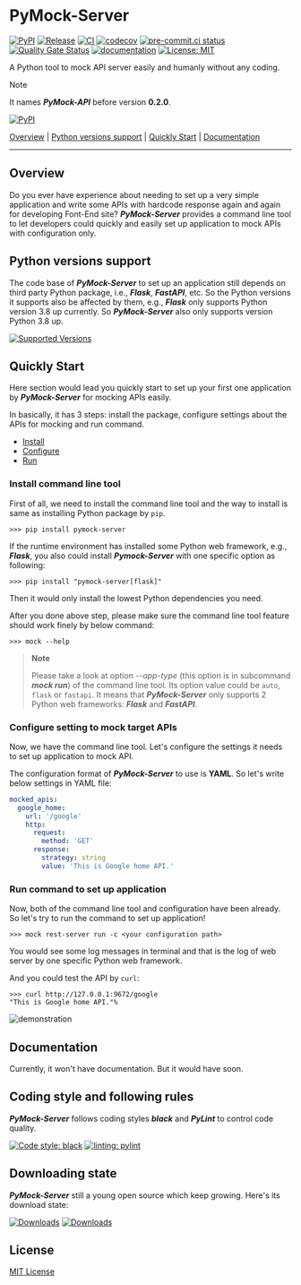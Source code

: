 # PyMock-Server

[![PyPI](https://img.shields.io/pypi/v/PyMock-Server?color=%23099cec&amp;label=PyPI&amp;logo=pypi&amp;logoColor=white)](https://pypi.org/project/PyMock-Server)
[![Release](https://img.shields.io/github/release/Chisanan232/PyMock-Server.svg?label=Release&logo=github)](https://github.com/Chisanan232/PyMock-Server/releases)
[![CI](https://github.com/Chisanan232/PyMock-Server/actions/workflows/ci.yaml/badge.svg)](https://github.com/Chisanan232/PyMock-Server/actions/workflows/ci.yaml)
[![codecov](https://codecov.io/gh/Chisanan232/PyMock-Server/graph/badge.svg?token=r5HJxg9KhN)](https://codecov.io/gh/Chisanan232/PyMock-Server)
[![pre-commit.ci status](https://results.pre-commit.ci/badge/github/Chisanan232/PyMock-Server/master.svg)](https://results.pre-commit.ci/latest/github/Chisanan232/PyMock-Server/master)
[![Quality Gate Status](https://sonarcloud.io/api/project_badges/measure?project=Chisanan232_PyMock-Server&metric=alert_status)](https://sonarcloud.io/summary/new_code?id=Chisanan232_PyMock-Server)
[![documentation](https://github.com/Chisanan232/PyMock-Server/actions/workflows/documentation.yaml/badge.svg)](https://chisanan232.github.io/PyMock-Server/)
[![License: MIT](https://img.shields.io/badge/License-MIT-yellow.svg)](https://opensource.org/licenses/MIT)

A Python tool to mock API server easily and humanly without any coding.

> [!NOTE]
> It names **_PyMock-API_** before version **0.2.0**.
>
> [![PyPI](https://img.shields.io/pypi/v/PyMock-API?color=%23099cec&amp;label=PyPI&amp;logo=pypi&amp;logoColor=white)](https://pypi.org/project/PyMock-API)

[Overview](#overview) | [Python versions support](#Python-versions-support) | [Quickly Start](#quickly-start) | [Documentation](#documentation)
<hr>


## Overview

Do you ever have experience about needing to set up a very simple application and write some APIs with hardcode response again and again
for developing Font-End site? **_PyMock-Server_** provides a command line tool to let developers could quickly and easily set up application
to mock APIs with configuration only.


## Python versions support

The code base of **_PyMock-Server_** to set up an application still depends on third party Python package, i.e., **_Flask_**, **_FastAPI_**,
etc. So the Python versions it supports also be affected by them, e.g., **_Flask_** only supports Python version 3.8 up currently. So
**_PyMock-Server_** also only supports version Python 3.8 up.

[![Supported Versions](https://img.shields.io/pypi/pyversions/PyMock-Server.svg?logo=python&logoColor=FBE072)](https://pypi.org/project/PyMock-Server)


## Quickly Start

Here section would lead you quickly start to set up your first one application by **_PyMock-Server_** for mocking APIs easily.

In basically, it has 3 steps: install the package, configure settings about the APIs for mocking and run command.

* [Install](#install-command-line-tool)
* [Configure](#configure-setting-to-mock-target-apis)
* [Run](#run-command-to-set-up-application)

### Install command line tool

First of all, we need to install the command line tool and the way to install is same as installing Python package by ``pip``.

```console
>>> pip install pymock-server
```

If the runtime environment has installed some Python web framework, e.g., **_Flask_**, you also could install **_Pymock-Server_**
with one specific option as following:

```console
>>> pip install "pymock-server[flask]"
```

Then it would only install the lowest Python dependencies you need.

After you done above step, please make sure the command line tool feature should work finely by below command:

```console
>>> mock --help
```

> **Note**
>
> Please take a look at option _--app-type_ (this option is in subcommand **_mock run_**) of the command line tool. Its option
> value could be ``auto``, ``flask`` or ``fastapi``. It means that **_PyMock-Server_** only supports 2 Python web frameworks: **_Flask_**
> and **_FastAPI_**.

### Configure setting to mock target APIs

Now, we have the command line tool. Let's configure the settings it needs to set up application to mock API.

The configuration format of **_PyMock-Server_** to use is **YAML**. So let's write below settings in YAML file:

```yaml
mocked_apis:
  google_home:
    url: '/google'
    http:
      request:
        method: 'GET'
      response:
        strategy: string
        value: 'This is Google home API.'
```

### Run command to set up application

Now, both of the command line tool and configuration have been already. So let's try to run the command to set up application!

```console
>>> mock rest-server run -c <your configuration path>
```

You would see some log messages in terminal and that is the log of web server by one specific Python web framework.

And you could test the API by ``curl``:

```console
>>> curl http://127.0.0.1:9672/google
"This is Google home API."%
```

![demonstration](./docs/images/demonstration_pymock-api_cli.gif)

## Documentation

Currently, it won't have documentation. But it would have soon.


## Coding style and following rules

**_PyMock-Server_** follows coding styles **_black_** and **_PyLint_** to control code quality.

[![Code style: black](https://img.shields.io/badge/code%20style-black-000000.svg)](https://github.com/psf/black)
[![linting: pylint](https://img.shields.io/badge/linting-pylint-yellowgreen)](https://github.com/pylint-dev/pylint)


## Downloading state

**_PyMock-Server_** still a young open source which keep growing. Here's its download state:

[![Downloads](https://pepy.tech/badge/PyMock-Server)](https://pepy.tech/project/PyMock-Server)
[![Downloads](https://pepy.tech/badge/PyMock-Server/month)](https://pepy.tech/project/PyMock-Server)


## License

[MIT License](./LICENSE)
